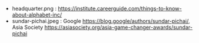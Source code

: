 - headquarter.png : https://institute.careerguide.com/things-to-know-about-alphabet-inc/
- sundar-pichai.jpeg : Google https://blog.google/authors/sundar-pichai/, Asia Society https://asiasociety.org/asia-game-changer-awards/sundar-pichai
